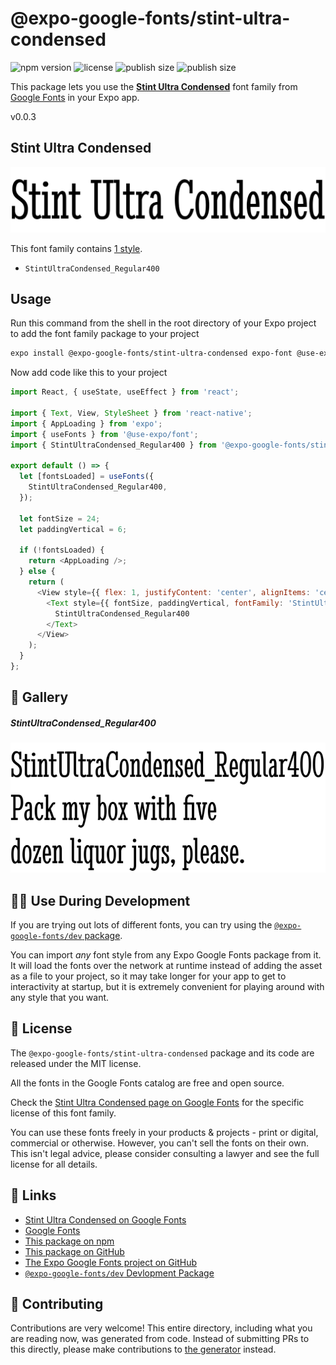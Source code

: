 # @expo-google-fonts/stint-ultra-condensed

![npm version](https://flat.badgen.net/npm/v/@expo-google-fonts/stint-ultra-condensed)
![license](https://flat.badgen.net/github/license/expo/google-fonts)
![publish size](https://flat.badgen.net/packagephobia/install/@expo-google-fonts/stint-ultra-condensed)
![publish size](https://flat.badgen.net/packagephobia/publish/@expo-google-fonts/stint-ultra-condensed)

This package lets you use the [**Stint Ultra Condensed**](https://fonts.google.com/specimen/Stint+Ultra+Condensed) font family from [Google Fonts](https://fonts.google.com/) in your Expo app.

v0.0.3

## Stint Ultra Condensed

![Stint Ultra Condensed](./font-family.png)

This font family contains [1 style](#-gallery).

- `StintUltraCondensed_Regular400`

## Usage

Run this command from the shell in the root directory of your Expo project to add the font family package to your project
```sh
expo install @expo-google-fonts/stint-ultra-condensed expo-font @use-expo/font
```

Now add code like this to your project
```js
import React, { useState, useEffect } from 'react';

import { Text, View, StyleSheet } from 'react-native';
import { AppLoading } from 'expo';
import { useFonts } from '@use-expo/font';
import { StintUltraCondensed_Regular400 } from '@expo-google-fonts/stint-ultra-condensed';

export default () => {
  let [fontsLoaded] = useFonts({
    StintUltraCondensed_Regular400,
  });

  let fontSize = 24;
  let paddingVertical = 6;

  if (!fontsLoaded) {
    return <AppLoading />;
  } else {
    return (
      <View style={{ flex: 1, justifyContent: 'center', alignItems: 'center' }}>
        <Text style={{ fontSize, paddingVertical, fontFamily: 'StintUltraCondensed_Regular400' }}>
          StintUltraCondensed_Regular400
        </Text>
      </View>
    );
  }
};

```

## 🔡 Gallery

##### StintUltraCondensed_Regular400
![StintUltraCondensed_Regular400](./feefd36d93b983bb86af74847749eae8e80b528fd8e91dd95e3ec89419bacb1b.ttf.png)


## 👩‍💻 Use During Development

If you are trying out lots of different fonts, you can try using the [`@expo-google-fonts/dev` package](https://github.com/expo/google-fonts/tree/master/font-packages/dev#readme).

You can import *any* font style from any Expo Google Fonts package from it. It will load the fonts
over the network at runtime instead of adding the asset as a file to your project, so it may take longer
for your app to get to interactivity at startup, but it is extremely convenient
for playing around with any style that you want.

## 📖 License

The `@expo-google-fonts/stint-ultra-condensed` package and its code are released under the MIT license.

All the fonts in the Google Fonts catalog are free and open source.

Check the [Stint Ultra Condensed page on Google Fonts](https://fonts.google.com/specimen/Stint+Ultra+Condensed) for the specific license of this font family.

You can use these fonts freely in your products & projects - print or digital, commercial or otherwise. However, you can't sell the fonts on their own. This isn't legal advice, please consider consulting a lawyer and see the full license for all details.

## 🔗 Links

- [Stint Ultra Condensed on Google Fonts](https://fonts.google.com/specimen/Stint+Ultra+Condensed)
- [Google Fonts](https://fonts.google.com/)
- [This package on npm](https://www.npmjs.com/package/@expo-google-fonts/stint-ultra-condensed)
- [This package on GitHub](https://github.com/expo/google-fonts/tree/master/font-packages/stint-ultra-condensed)
- [The Expo Google Fonts project on GitHub](https://github.com/expo/google-fonts)
- [`@expo-google-fonts/dev` Devlopment Package](https://github.com/expo/google-fonts/tree/master/font-packages/dev)


## 🤝 Contributing

Contributions are very welcome! This entire directory, including what you are reading now, was generated from code. Instead of submitting PRs to this directly, please make contributions to [the generator](https://github.com/expo/google-fonts/tree/master/packages/generator) instead.
